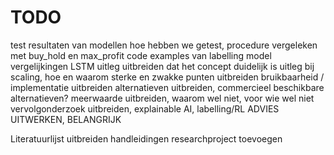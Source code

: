 # TODO
test resultaten van modellen
hoe hebben we getest, procedure
vergeleken met buy_hold en max_profit
code examples van labelling
model vergelijkingen
LSTM uitleg uitbreiden dat het concept duidelijk is
uitleg bij scaling, hoe en waarom
sterke en zwakke punten uitbreiden
bruikbaarheid / implementatie uitbreiden
alternatieven uitbreiden, commercieel beschikbare alternatieven?
meerwaarde uitbreiden, waarom wel niet, voor wie wel niet
vervolgonderzoek uitbreiden, explainable AI, labelling/RL
ADVIES UITWERKEN, BELANGRIJK

Literatuurlijst uitbreiden
handleidingen researchproject toevoegen